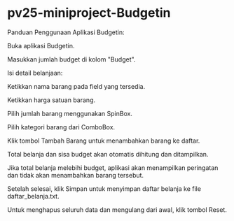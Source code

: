 # pv25-miniproject-Budgetin
Panduan Penggunaan Aplikasi Budgetin:

Buka aplikasi Budgetin.

Masukkan jumlah budget di kolom "Budget".

Isi detail belanjaan:

Ketikkan nama barang pada field yang tersedia.

Ketikkan harga satuan barang.

Pilih jumlah barang menggunakan SpinBox.

Pilih kategori barang dari ComboBox.

Klik tombol Tambah Barang untuk menambahkan barang ke daftar.

Total belanja dan sisa budget akan otomatis dihitung dan ditampilkan.

Jika total belanja melebihi budget, aplikasi akan menampilkan peringatan dan tidak akan menambahkan barang tersebut.

Setelah selesai, klik Simpan untuk menyimpan daftar belanja ke file daftar_belanja.txt.

Untuk menghapus seluruh data dan mengulang dari awal, klik tombol Reset.